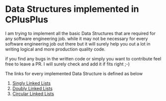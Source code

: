 # Data Structures implemented in CPlusPlus 

I am trying to implement all the basic Data Structures that are required for 
any software engineering job. while it may not be necessary for every software
engineering job out there but it will surely help you out a lot in writing 
logical and more production quality code.

if you find any bugs in the written code or simply you want to contribute feel 
free to leave a PR. I will surely check and add it if fits right ;-)

The links for every implemented Data Structure is defined as below

1. [Singly Linked Lists](CLionProjects/DataStructuresCpp/LinkedList/SinglyLinkedList)  
2. [Doubly Linked Lists](CLionProjects/DataStructuresCpp/LinkedList/DoublyLinkedList)
3. [Circular Linked Lists](CLionProjects/DataStructuresCpp/LinkedList/CircularLinkedList)
